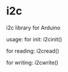 # i2c
i2c library for Arduino

usage:
  for init: i2cinit()
  
  for reading: i2cread()
  
  for writing: i2cwrite()


